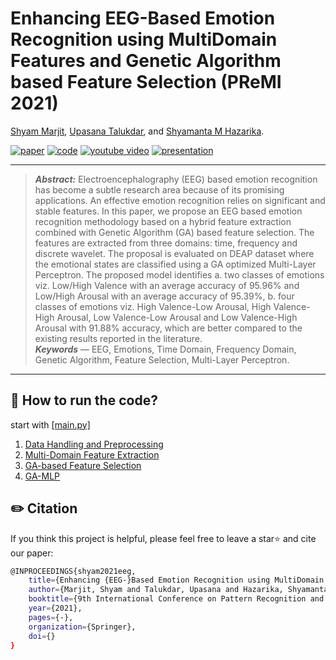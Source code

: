 # Enhancing EEG-Based Emotion Recognition using MultiDomain Features and Genetic Algorithm based Feature Selection (PReMI 2021)

[Shyam Marjit](shyammarjit.github.io), [Upasana Talukdar](https://www.iiitg.ac.in/faculty/upasana/), and [Shyamanta M Hazarika](https://www.iitg.ac.in/s.m.hazarika/).

[![paper](https://img.shields.io/badge/Springer-Paper-<COLOR>.svg)]()
[![code](https://img.shields.io/badge/code-orange)]()
[![youtube video](https://img.shields.io/badge/video--youtube-blue)](https://www.youtube.com/watch?v=hZQbuFE8iIs)
[![presentation](https://img.shields.io/badge/presentation-red)](https://github.com/shyammarjit/EEG-Emotion-Recognition/blob/PReMI-2021/Premi%20presentation.pdf)
<hr />

> ***Abstract:*** Electroencephalography (EEG) based emotion recognition has become a subtle research area because of its promising applications. An effective emotion recognition relies on significant and stable features. In this paper, we propose an EEG based emotion recognition methodology based on a hybrid feature extraction combined with Genetic Algorithm (GA) based feature selection. The features are extracted from three domains: time, frequency and discrete wavelet. The proposal is evaluated on DEAP dataset where the emotional states are classified using a GA optimized Multi-Layer Perceptron. The proposed model identifies a. two classes of emotions viz. Low/High Valence with an average accuracy of 95.96% and Low/High Arousal with an average accuracy of 95.39%, b. four classes of emotions viz. High Valence-Low Arousal, High Valence-High Arousal, Low Valence-Low Arousal and Low Valence-High Arousal with 91.88% accuracy, which are better compared to the existing results reported in the literature.<br/>
> ***Keywords*** — EEG, Emotions, Time Domain, Frequency Domain, Genetic Algorithm, Feature Selection, Multi-Layer Perceptron.
<hr />

## 🚀 How to run the code?<br/>
start with [\[main.py\]](https://github.com/shyammarjit/EEG-Emotion-Recognition/blob/PReMI-2021/code/main.py)
1. [Data Handling and Preprocessing](https://github.com/shyammarjit/EEG-Emotion-Recognition/blob/PReMI-2021/code/data_preprocessing.py)
2. [Multi-Domain Feature Extraction](https://github.com/shyammarjit/EEG-Emotion-Recognition/blob/PReMI-2021/code/MultiDomain_Feature_Extraction.py)
3. [GA-based Feature Selection](https://github.com/shyammarjit/EEG-Emotion-Recognition/blob/PReMI-2021/code/feature_selection.py)
4. [GA-MLP](https://github.com/shyammarjit/EEG-Emotion-Recognition/blob/PReMI-2021/code/GAMLP.py)

## ✏️ Citation
If you think this project is helpful, please feel free to leave a star⭐️ and cite our paper:

```bash
@INPROCEEDINGS{shyam2021eeg,
    title={Enhancing {EEG-}Based Emotion Recognition using MultiDomain Features and Genetic Algorithm based Feature Selection},
    author={Marjit, Shyam and Talukdar, Upasana and Hazarika, Shyamanta M},
    booktitle={9th International Conference on Pattern Recognition and Machine Intelligence},
    year={2021},
    pages={-},
    organization={Springer},
    doi={}
}
```
